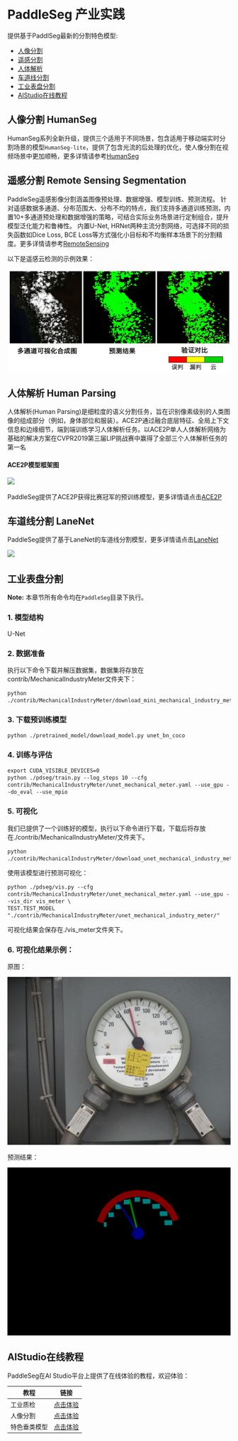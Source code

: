 # PaddleSeg 产业实践

提供基于PaddlSeg最新的分割特色模型:

- [人像分割](./HumanSeg)
- [遥感分割](./RemoteSensing)
- [人体解析](./ACE2P)
- [车道线分割](./LaneNet)
- [工业表盘分割](#工业表盘分割)
- [AIStudio在线教程](#AIStudio在线教程)

## 人像分割 HumanSeg

HumanSeg系列全新升级，提供三个适用于不同场景，包含适用于移动端实时分割场景的模型`HumanSeg-lite`，提供了包含光流的后处理的优化，使人像分割在视频场景中更加顺畅，更多详情请参考[HumanSeg](./HumanSeg)

## 遥感分割 Remote Sensing Segmentation
PaddleSeg遥感影像分割涵盖图像预处理、数据增强、模型训练、预测流程。
针对遥感数据多通道、分布范围大、分布不均的特点，我们支持多通道训练预测，内置10+多通道预处理和数据增强的策略，可结合实际业务场景进行定制组合，提升模型泛化能力和鲁棒性。
内置U-Net, HRNet两种主流分割网络，可选择不同的损失函数如Dice Loss, BCE Loss等方式强化小目标和不均衡样本场景下的分割精度。更多详情请参考[RemoteSensing](./RemoteSensing)

以下是遥感云检测的示例效果：

![](./RemoteSensing/docs/imgs/rs.png)

## 人体解析 Human Parsing

人体解析(Human Parsing)是细粒度的语义分割任务，旨在识别像素级别的人类图像的组成部分（例如，身体部位和服装）。ACE2P通过融合底层特征、全局上下文信息和边缘细节，端到端训练学习人体解析任务。以ACE2P单人人体解析网络为基础的解决方案在CVPR2019第三届LIP挑战赛中赢得了全部三个人体解析任务的第一名


#### ACE2P模型框架图
![](./ACE2P/imgs/net.jpg)

PaddleSeg提供了ACE2P获得比赛冠军的预训练模型，更多详情请点击[ACE2P](./ACE2P)

## 车道线分割 LaneNet

PaddleSeg提供了基于LaneNet的车道线分割模型，更多详情请点击[LaneNet](./LaneNet)

![](https://pic2.zhimg.com/80/v2-8015f4b256791d4456fbc2739efc106d_1440w.jpg)


## 工业表盘分割


**Note:** 本章节所有命令均在`PaddleSeg`目录下执行。

### 1. 模型结构

U-Net

### 2. 数据准备

执行以下命令下载并解压数据集，数据集将存放在contrib/MechanicalIndustryMeter文件夹下：

```
python ./contrib/MechanicalIndustryMeter/download_mini_mechanical_industry_meter.py
```

### 3. 下载预训练模型

```
python ./pretrained_model/download_model.py unet_bn_coco
```

### 4. 训练与评估

```
export CUDA_VISIBLE_DEVICES=0
python ./pdseg/train.py --log_steps 10 --cfg contrib/MechanicalIndustryMeter/unet_mechanical_meter.yaml --use_gpu --do_eval --use_mpio
```

### 5. 可视化
我们已提供了一个训练好的模型，执行以下命令进行下载，下载后将存放在./contrib/MechanicalIndustryMeter/文件夹下。

```
python ./contrib/MechanicalIndustryMeter/download_unet_mechanical_industry_meter.py
```

使用该模型进行预测可视化：

```
python ./pdseg/vis.py --cfg contrib/MechanicalIndustryMeter/unet_mechanical_meter.yaml --use_gpu --vis_dir vis_meter \
TEST.TEST_MODEL "./contrib/MechanicalIndustryMeter/unet_mechanical_industry_meter/"
```
可视化结果会保存在./vis_meter文件夹下。

### 6. 可视化结果示例：

  原图：

  ![](MechanicalIndustryMeter/imgs/1560143028.5_IMG_3091.JPG)

  预测结果：

  ![](MechanicalIndustryMeter/imgs/1560143028.5_IMG_3091.png)

## AIStudio在线教程

PaddleSeg在AI Studio平台上提供了在线体验的教程，欢迎体验：

|教程|链接|
|-|-|
|工业质检|[点击体验](https://aistudio.baidu.com/aistudio/projectdetail/184392)|
|人像分割|[点击体验](https://aistudio.baidu.com/aistudio/projectdetail/188833)|
|特色垂类模型|[点击体验](https://aistudio.baidu.com/aistudio/projectdetail/226710)|
